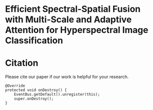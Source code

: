 # Efficient Spectral-Spatial Fusion with Multi-Scale and Adaptive Attention for Hyperspectral Image Classification


# Citation
Please cite our paper if our work is helpful for your research.
```
@Override
protected void onDestroy() {
    EventBus.getDefault().unregister(this);
    super.onDestroy();
}
```
